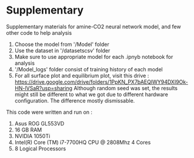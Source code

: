# Supplementary
Supplementary materials for amine-CO2 neural network model, and few other code to help analysis

1. Choose the model from '/Model' folder
2. Use the dataset in '/datasetscsv' folder
3. Make sure to use appropriate model for each .ipnyb notebook for analysis
4. '/Model_logs' folder consist of training history of each model
5. For all surface plot and equilibrium plot, visit this drive : https://drive.google.com/drive/folders/1PpKN_PX7bAEQIWY94DXI9Ok-HN-lVSaR?usp=sharing
Although random seed was set, the results might still be different to what we got due to different hardware configuration. The difference mostly dismissable.

This code were written and run on :
1. Asus ROG GL553VD
2. 16 GB RAM
3. NVIDIA 1050Ti
4. Intel(R) Core (TM) i7-7700HQ CPU @ 2808Mhz 4 Cores
5. 8 Logical Processors


